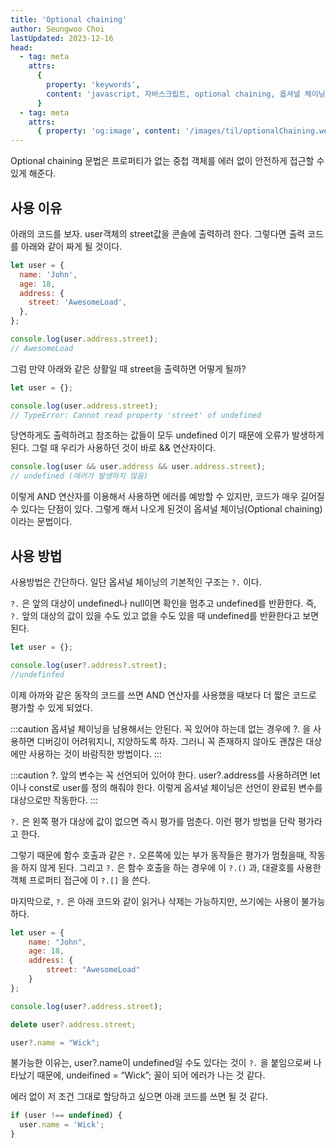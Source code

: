 ```yaml
---
title: 'Optional chaining'
author: Seungwoo Choi
lastUpdated: 2023-12-16
head:
  - tag: meta
    attrs:
      {
        property: 'keywords',
        content: 'javascript, 자바스크립트, optional chaining, 옵셔널 체이닝, js, js .?, javascript 물음표, js 물음표, 자바스크립트 물음표',
      }
  - tag: meta
    attrs:
      { property: 'og:image', content: '/images/til/optionalChaining.webp' }
---
```


Optional chaining 문법은 프로퍼티가 없는 중첩 객체를 에러 없이 안전하게 접근할 수 있게 해준다.

## 사용 이유

아래의 코드를 보자. user객체의 street값을 콘솔에 출력하려 한다.
그렇다면 출력 코드를 아래와 같이 짜게 될 것이다.

```jsx
let user = {
  name: 'John',
  age: 18,
  address: {
    street: 'AwesomeLoad',
  },
};

console.log(user.address.street);
// AwesomeLoad
```

그럼 만약 아래와 같은 상활일 때 street을 출력하면 어떻게 될까?

```jsx
let user = {};

console.log(user.address.street);
// TypeError: Cannot read property 'street' of undefined
```

당연하게도 출력하려고 참조하는 값들이 모두 undefined 이기 때문에 오류가 발생하게 된다.
그럴 때 우리가 사용하던 것이 바로 && 연산자이다.

```jsx
console.log(user && user.address && user.address.street);
// undefined (에러가 발생하지 않음)
```

이렇게 AND 연산자를 이용해서 사용하면 에러를 예방할 수 있지만,
코드가 매우 길어질 수 있다는 단점이 있다.
그렇게 해서 나오게 된것이 옵셔널 체이닝(Optional chaining)이라는 문법이다.

## 사용 방법

사용방법은 간단하다. 일단 옵셔널 체이닝의 기본적인 구조는 `?.` 이다.

`?.` 은 앞의 대상이 undefined나 null이면 확인을 멈추고 undefined를 반환한다.
즉, `?.` 앞의 대상의 값이 있을 수도 있고 없을 수도 있을 때 undefined를 반환한다고 보면 된다.

```jsx
let user = {};

console.log(user?.address?.street);
//undefinfed
```

이제 아까와 같은 동작의 코드를 쓰면
AND 연산자를 사용했을 때보다 더 짧은 코드로 평가할 수 있게 되었다.

:::caution
옵셔널 체이닝을 남용해서는 안된다.
꼭 있어야 하는데 없는 경우에 ?. 을 사용하면 디버깅이 어려워지니, 지양하도록 하자.
그러니 꼭 존재하지 않아도 괜찮은 대상에만 사용하는 것이 바람직한 방법이다.
:::

:::caution
?. 앞의 변수는 꼭 선언되어 있어야 한다.
user?.address를 사용하려면 let이나 const로 user를 정의 해줘야 한다.
이렇게 옵셔널 체이닝은 선언이 완료된 변수를 대상으로만 작동한다.
:::

`?.` 은 왼쪽 평가 대상에 값이 없으면 즉시 평가를 멈춘다.
이런 평가 방법을 단락 평가라고 한다.

그렇기 때문에 함수 호출과 같은 `?.` 오른쪽에 있는 부가 동작들은 평가가 멈췄을때, 작동을 하지 않게 된다.
그리고 `?.` 은 함수 호출을 하는 경우에 이 `?.()` 과,
대괄호를 사용한 객체 프로퍼티 접근에 이 `?.[]` 을 쓴다.

마지막으로, `?.` 은 아래 코드와 같이 읽거나 삭제는 가능하지만, 쓰기에는 사용이 불가능하다.

```js
let user = {
    name: "John",
    age: 18,
    address: {
        street: "AwesomeLoad"
    }
};

console.log(user?.address.street);

delete user?.address.street;

user?.name = "Wick";
```

불가능한 이유는, user?.name이 undefined일 수도 있다는 것이 `?.` 을 붙임으로써
나타났기 때문에, undeifined = “Wick”; 꼴이 되어 에러가 나는 것 같다.

에러 없이 저 조건 그대로 할당하고 싶으면 아래 코드를 쓰면 될 것 같다.

```js
if (user !== undefined) {
  user.name = 'Wick';
}
```
